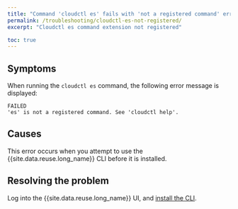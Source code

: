 ```yaml
---
title: "Command 'cloudctl es' fails with 'not a registered command' error"
permalink: /troubleshooting/cloudctl-es-not-registered/
excerpt: "Cloudctl es command extension not registered"

toc: true
---
```


## Symptoms

When running the `cloudctl es` command, the following error message is displayed:

```
FAILED
'es' is not a registered command. See 'cloudctl help'.
```

## Causes

This error occurs when you attempt to use the {{site.data.reuse.long_name}} CLI before it is installed.

## Resolving the problem

Log into the {{site.data.reuse.long_name}} UI, and [install the CLI](../../installing/post-installation/#installing-the-cli).

